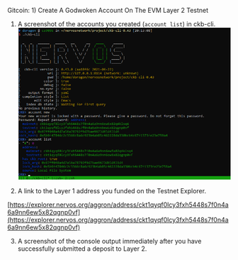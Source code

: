 Gitcoin: 1) Create A Godwoken Account On The EVM Layer 2 Testnet

1. A screenshot of the accounts you created (`account list`) in ckb-cli.
![](account.PNG)

2. A link to the Layer 1 address you funded on the Testnet Explorer.

[https://explorer.nervos.org/aggron/address/ckt1qyqf0lcy3fxh5448s7f0n4a6a9nn6ew5x82qgnp0vf](https://explorer.nervos.org/aggron/address/ckt1qyqf0lcy3fxh5448s7f0n4a6a9nn6ew5x82qgnp0vf)

3. A screenshot of the console output immediately after you have successfully submitted a deposit to Layer 2.
![]()
